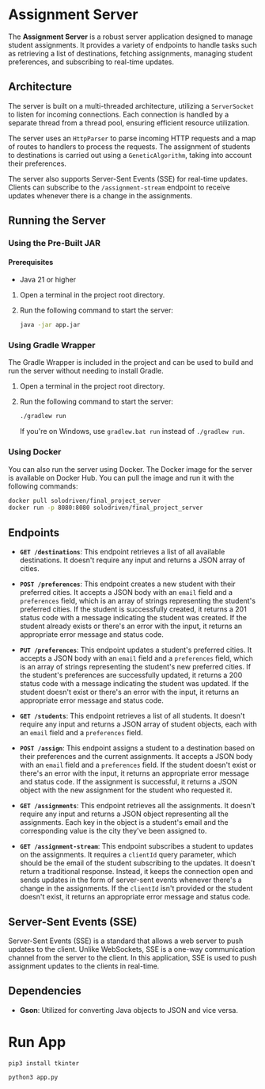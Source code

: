 # Assignment Server

The **Assignment Server** is a robust server application designed to manage student assignments. It provides a variety of endpoints to handle tasks such as retrieving a list of destinations, fetching assignments, managing student preferences, and subscribing to real-time updates.

## Architecture

The server is built on a multi-threaded architecture, utilizing a `ServerSocket` to listen for incoming connections. Each connection is handled by a separate thread from a thread pool, ensuring efficient resource utilization.

The server uses an `HttpParser` to parse incoming HTTP requests and a map of routes to handlers to process the requests. The assignment of students to destinations is carried out using a `GeneticAlgorithm`, taking into account their preferences.

The server also supports Server-Sent Events (SSE) for real-time updates. Clients can subscribe to the `/assignment-stream` endpoint to receive updates whenever there is a change in the assignments.



## Running the Server

### Using the Pre-Built JAR 
#### Prerequisites

- Java 21 or higher

1. Open a terminal in the project root directory.
2. Run the following command to start the server:

    ```bash
    java -jar app.jar
    ```

### Using Gradle Wrapper

The Gradle Wrapper is included in the project and can be used to build and run the server without needing to install Gradle.

1. Open a terminal in the project root directory.
2. Run the following command to start the server:

    ```bash
    ./gradlew run
    ```

    If you're on Windows, use `gradlew.bat run` instead of `./gradlew run`.

### Using Docker

You can also run the server using Docker. The Docker image for the server is available on Docker Hub. You can pull the image and run it with the following commands:

```bash
docker pull solodriven/final_project_server
docker run -p 8080:8080 solodriven/final_project_server
```
## Endpoints

- **`GET /destinations`**: This endpoint retrieves a list of all available destinations. It doesn't require any input and returns a JSON array of cities.

- **`POST /preferences`**: This endpoint creates a new student with their preferred cities. It accepts a JSON body with an `email` field and a `preferences` field, which is an array of strings representing the student's preferred cities. If the student is successfully created, it returns a 201 status code with a message indicating the student was created. If the student already exists or there's an error with the input, it returns an appropriate error message and status code.

- **`PUT /preferences`**: This endpoint updates a student's preferred cities. It accepts a JSON body with an `email` field and a `preferences` field, which is an array of strings representing the student's new preferred cities. If the student's preferences are successfully updated, it returns a 200 status code with a message indicating the student was updated. If the student doesn't exist or there's an error with the input, it returns an appropriate error message and status code.

- **`GET /students`**: This endpoint retrieves a list of all students. It doesn't require any input and returns a JSON array of student objects, each with an `email` field and a `preferences` field.

- **`POST /assign`**: This endpoint assigns a student to a destination based on their preferences and the current assignments. It accepts a JSON body with an `email` field and a `preferences` field. If the student doesn't exist or there's an error with the input, it returns an appropriate error message and status code. If the assignment is successful, it returns a JSON object with the new assignment for the student who requested it.

- **`GET /assignments`**: This endpoint retrieves all the assignments. It doesn't require any input and returns a JSON object representing all the assignments. Each key in the object is a student's email and the corresponding value is the city they've been assigned to.

- **`GET /assignment-stream`**: This endpoint subscribes a student to updates on the assignments. It requires a `clientId` query parameter, which should be the email of the student subscribing to the updates. It doesn't return a traditional response. Instead, it keeps the connection open and sends updates in the form of server-sent events whenever there's a change in the assignments. If the `clientId` isn't provided or the student doesn't exist, it returns an appropriate error message and status code.

## Server-Sent Events (SSE)

Server-Sent Events (SSE) is a standard that allows a web server to push updates to the client. Unlike WebSockets, SSE is a one-way communication channel from the server to the client. In this application, SSE is used to push assignment updates to the clients in real-time.


## Dependencies

- **Gson**: Utilized for converting Java objects to JSON and vice versa.



# Run App
```pip3 install tkinter```

```python3 app.py```